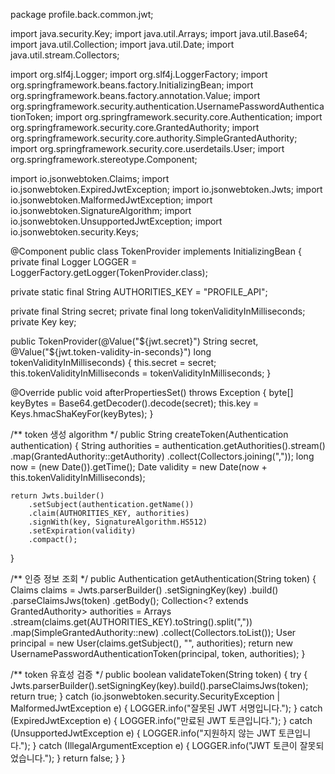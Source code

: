 package profile.back.common.jwt;

import java.security.Key;
import java.util.Arrays;
import java.util.Base64;
import java.util.Collection;
import java.util.Date;
import java.util.stream.Collectors;

import org.slf4j.Logger;
import org.slf4j.LoggerFactory;
import org.springframework.beans.factory.InitializingBean;
import org.springframework.beans.factory.annotation.Value;
import org.springframework.security.authentication.UsernamePasswordAuthenticationToken;
import org.springframework.security.core.Authentication;
import org.springframework.security.core.GrantedAuthority;
import org.springframework.security.core.authority.SimpleGrantedAuthority;
import org.springframework.security.core.userdetails.User;
import org.springframework.stereotype.Component;

import io.jsonwebtoken.Claims;
import io.jsonwebtoken.ExpiredJwtException;
import io.jsonwebtoken.Jwts;
import io.jsonwebtoken.MalformedJwtException;
import io.jsonwebtoken.SignatureAlgorithm;
import io.jsonwebtoken.UnsupportedJwtException;
import io.jsonwebtoken.security.Keys;

@Component
public class TokenProvider implements InitializingBean {
  private final Logger LOGGER = LoggerFactory.getLogger(TokenProvider.class);

  private static final String AUTHORITIES_KEY = "PROFILE_API";

  private final String secret;
  private final long tokenValidityInMilliseconds;
  private Key key;

  public TokenProvider(@Value("${jwt.secret}") String secret,
      @Value("${jwt.token-validity-in-seconds}") long tokenValidityInMilliseconds) {
    this.secret = secret;
    this.tokenValidityInMilliseconds = tokenValidityInMilliseconds;
  }

  @Override
  public void afterPropertiesSet() throws Exception {
    byte[] keyBytes = Base64.getDecoder().decode(secret);
    this.key = Keys.hmacShaKeyFor(keyBytes);
  }

  /** token 생성 algorithm */
  public String createToken(Authentication authentication) {
    String authorities = authentication.getAuthorities().stream()
        .map(GrantedAuthority::getAuthority)
        .collect(Collectors.joining(","));
    long now = (new Date()).getTime();
    Date validity = new Date(now + this.tokenValidityInMilliseconds);

    return Jwts.builder()
        .setSubject(authentication.getName())
        .claim(AUTHORITIES_KEY, authorities)
        .signWith(key, SignatureAlgorithm.HS512)
        .setExpiration(validity)
        .compact();
  }

  /** 인증 정보 조회 */
  public Authentication getAuthentication(String token) {
    Claims claims = Jwts.parserBuilder()
        .setSigningKey(key)
        .build()
        .parseClaimsJws(token)
        .getBody();
    Collection<? extends GrantedAuthority> authorities = Arrays
        .stream(claims.get(AUTHORITIES_KEY).toString().split(","))
        .map(SimpleGrantedAuthority::new)
        .collect(Collectors.toList());
    User principal = new User(claims.getSubject(), "", authorities);
    return new UsernamePasswordAuthenticationToken(principal, token, authorities);
  }

  /** token 유효성 검증 */
  public boolean validateToken(String token) {
    try {
      Jwts.parserBuilder().setSigningKey(key).build().parseClaimsJws(token);
      return true;
    } catch (io.jsonwebtoken.security.SecurityException | MalformedJwtException e) {
      LOGGER.info("잘못된 JWT 서명입니다.");
    } catch (ExpiredJwtException e) {
      LOGGER.info("만료된 JWT 토큰입니다.");
    } catch (UnsupportedJwtException e) {
      LOGGER.info("지원하지 않는 JWT 토큰입니다.");
    } catch (IllegalArgumentException e) {
      LOGGER.info("JWT 토큰이 잘못되었습니다.");
    }
    return false;
  }
}
